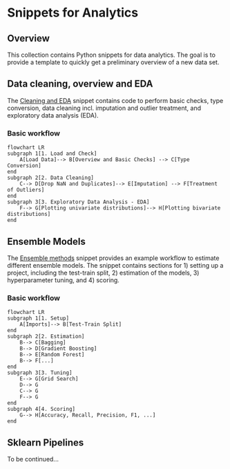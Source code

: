 # Snippets for Analytics
## Overview
This collection contains Python snippets for data analytics. The goal is to provide a template to quickly get a preliminary overview of a new data set.

## Data cleaning, overview and EDA
The [Cleaning and EDA](analytics_cleaning_eda.ipynb) snippet contains code to perform basic checks, type conversion, data cleaning incl. imputation and outlier treatment, and exploratory data analysis (EDA).

### Basic workflow
```mermaid
flowchart LR
subgraph 1[1. Load and Check]
    A[Load Data]--> B[Overview and Basic Checks] --> C[Type Conversion]
end
subgraph 2[2. Data Cleaning]
    C--> D[Drop NaN and Duplicates]--> E[Imputation] --> F[Treatment of Outliers]
end
subgraph 3[3. Exploratory Data Analysis - EDA]
    F--> G[Plotting univariate distributions]--> H[Plotting bivariate distributions]
end
```
## Ensemble Models
The [Ensemble methods](ensemble_methods.ipynb) snippet provides an example workflow to estimate different ensemble models. The snippet contains sections for 1) setting up a project, including the test-train split, 2) estimation of the models, 3) hyperparameter tuning, and 4) scoring.

### Basic workflow
```mermaid
flowchart LR
subgraph 1[1. Setup]
    A[Imports]--> B[Test-Train Split]
end
subgraph 2[2. Estimation]
    B--> C[Bagging]
    B--> D[Gradient Boosting] 
    B--> E[Random Forest]
    B--> F[...]
end
subgraph 3[3. Tuning]
    E--> G[Grid Search]
    D--> G
    C--> G
    F--> G
end
subgraph 4[4. Scoring]
    G--> H[Accuracy, Recall, Precision, F1, ...]
end
```
## Sklearn Pipelines
To be continued...
